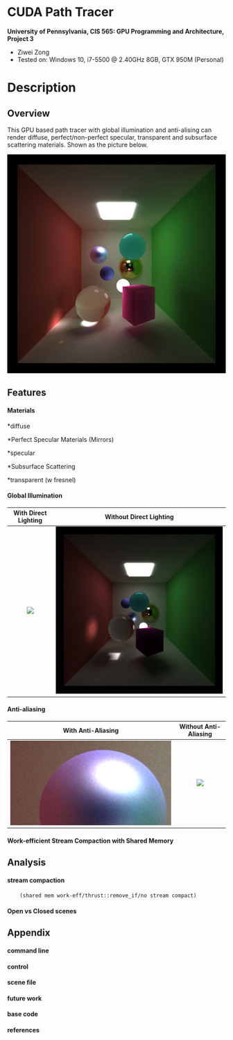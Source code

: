 CUDA Path Tracer
================

**University of Pennsylvania, CIS 565: GPU Programming and Architecture, Project 3**

* Ziwei Zong
* Tested on: Windows 10, i7-5500 @ 2.40GHz 8GB, GTX 950M (Personal)

Description
========================

## Overview
This GPU based path tracer with global illumination and anti-alising can render diffuse, perfect/non-perfect specular, transparent and subsurface scattering materials. Shown as the picture below.

![](img/Overview.png)

## Features

#### Materials

 *diffuse

 *Perfect Specular Materials (Mirrors)
 
 *specular
 
 *Subsurface Scattering

 *transparent (w fresnel)

#### Global Illumination

With Direct Lighting	|  Without Direct Lighting
:----------------------:|:-------------------------:
![](img/02aGobal_on.png)|![](img/02Gobal_off.png)

#### Anti-aliasing

With Anti-Aliasing		|Without Anti-Aliasing
:----------------------:|:------------------:
![](img/03AntiA_on.PNG) |![](img/003AntiA_off.PNG)

#### Work-efficient Stream Compaction with Shared Memory


## Analysis
   #### stream compaction
        (shared mem work-eff/thrust::remove_if/no stream compact)
   #### Open vs Closed scenes

## Appendix

#### command line
#### control
#### scene file
   #### future work
   #### base code
   #### references

